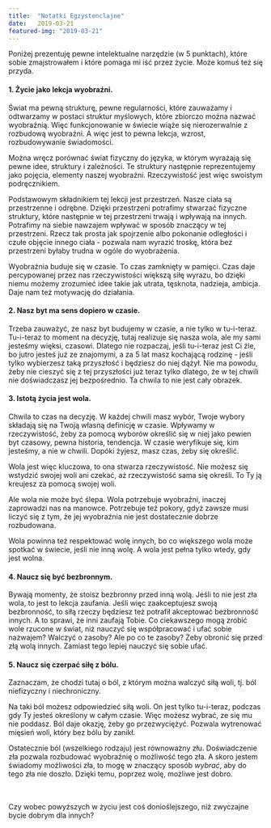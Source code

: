 ```yaml
---
title:  "Notatki Egzystenclajne"
date:   2019-03-21
featured-img: "2019-03-21"
---
```


Poniżej prezentuję pewne intelektualne narzędzie (w 5 punktach), które sobie zmajstrowałem i które pomaga mi iść przez życie. Może komuś też się przyda.

#### 1. Życie jako lekcja wyobraźni. 

Świat ma pewną strukturę, pewne regularności, które zauważamy i odtwarzamy w postaci struktur myślowych, które zbiorczo można nazwać wyobraźnią. Więc funkcjonowanie w świecie wiąże się nierozerwalnie z rozbudową wyobraźni. A więc jest to pewna lekcja, wzrost, rozbudowywanie świadomości.

Można wręcz porównać świat fizyczny do języka, w którym wyrażają się pewne idee, struktury i zależności. Te struktury następnie reprezentujemy jako pojęcia, elementy naszej wyobraźni. Rzeczywistość jest więc swoistym podręcznikiem.

Podstawowym składnikiem tej lekcji jest przestrzeń. Nasze ciała są przestrzenne i odrębne. Dzięki przestrzeni potrafimy stwarzać fizyczne struktury, które następnie w tej przestrzeni trwają i wpływają na innych. Potrafimy na siebie nawzajem wpływać w sposób znaczący w tej przestrzeni. Rzecz tak prosta jak spojrzenie albo pokonanie odległości i czułe objęcie innego ciała - pozwala nam wyrazić troskę, która bez przestrzeni byłaby trudna w ogóle do wyobrażenia.

Wyobraźnia buduje się w czasie. To czas zamknięty w pamięci. Czas daje percypowanej przez nas rzeczywistości większą siłę wyrazu, bo dzięki niemu możemy zrozumieć idee takie jak utrata, tęsknota, nadzieja, ambicja. Daje nam też motywację do działania.

#### 2. Nasz byt ma sens dopiero w czasie. 

Trzeba zauważyć, że nasz byt budujemy w czasie, a nie tylko w tu-i-teraz. Tu-i-teraz to moment na decyzję, tutaj realizuje się nasza wola, ale my sami jesteśmy więksi, czasowi. Dlatego nie rozpaczaj, jeśli tu-i-teraz jest Ci źle, bo jutro jesteś już ze znajomymi, a za 5 lat masz kochającą rodzinę - jeśli tylko wybierzesz taką przyszłość i będziesz do niej dążył. Nie ma powodu, żeby nie cieszyć się z tej przyszłości już teraz tylko dlatego, że w tej chwili nie doświadczasz jej bezpośrednio. Ta chwila to nie jest cały obrazek.

#### 3. Istotą życia jest wola.

Chwila to czas na decyzję. W każdej chwili masz wybór, Twoje wybory składają się na Twoją własną definicję w czasie. Wpływamy w rzeczywistość, żeby za pomocą wyborów określić się w niej jako pewien byt czasowy, pewna historia, tendencja. W czasie weryfikuje się, kim jesteśmy, a nie w chwili. Dopóki żyjesz, masz czas, żeby się określić.

Wola jest więc kluczowa, to ona stwarza rzeczywistość. Nie możesz się wstydzić swojej woli ani czekać, aż rzeczywistość sama się określi. To Ty ją kreujesz za pomocą swojej woli.

Ale wola nie może być ślepa. Wola potrzebuje wyobraźni, inaczej zaprowadzi nas na manowce. Potrzebuje też pokory, gdyż zawsze musi liczyć się z tym, że jej wyobraźnia nie jest dostatecznie dobrze rozbudowana.

Wola powinna też respektować wolę innych, bo co większego wola może spotkać w świecie, jeśli nie inną wolę. A wola jest pełna tylko wtedy, gdy jest wolna.

#### 4. Naucz się być bezbronnym.

Bywają momenty, że stoisz bezbronny przed inną wolą. Jeśli to nie jest zła wola, to jest to lekcja zaufania. Jeśli więc zaakceptujesz swoją bezbronność, to siłą rzeczy będziesz też potrafił akceptować bezbronność innych. A to sprawi, że inni zaufają Tobie. Co ciekawszego mogą zrobić wole rzucone w świat, niż nauczyć się współpracować i ufać sobie nazwajem? Walczyć o zasoby? Ale po co te zasoby? Żeby obronić się przed złą wolą innych. Zamiast tego lepiej nauczyć się sobie ufać.

#### 5. Naucz się czerpać siłę z bólu.

Zaznaczam, że chodzi tutaj o ból, z którym można walczyć siłą woli, tj. ból niefizyczny i niechroniczny.

Na taki ból możesz odpowiedzieć siłą woli. On jest tylko tu-i-teraz, podczas gdy Ty jesteś określony w całym czasie. Więc możesz wybrać, ze się mu nie poddasz. Ból daje okazję, żeby go przezwyciężyć. Pozwala wytrenować mięsień woli, który bez bólu by zanikł.

Ostatecznie ból (wszelkiego rodzaju) jest równoważny złu. Doświadczenie zła pozwala rozbudować wyobraźnię o możliwość tego zła. A skoro jestem świadomy możliwości zła, to mogę w znaczący sposób *wybrać*, aby do tego zła nie doszło. Dzięki temu, poprzez wolę, możliwe jest dobro.




<br/><br/>
Czy wobec powyższych w życiu jest coś donioślejszego, niż zwyczajne bycie dobrym dla innych?
<br/><br/>





<!-- # Memiczna postawa do świata. Na przekór.

Magnificent. This pain will make me even stronger!

Przekuwasz ból istnienia w siłę 
Stajesz oko w oko z absolutną pustką
I kiedy ma Cię już zagnieść, zaczynasz chichotać
Bo jesteś i możesz. I potem sprawdzasz, ile dasz radę zrobić.
Jebać słabość, limity, bezsens. Inaczej już jesteś martwa 😛

A może to są bugi, które bierzesz za ficzury?
No ale mówię, nawet, jeśli miecz obosieczny, to alternatywą jest bycie zasieczonym tak czy siak.
A potem odkrywasz, że i tak nic nie wiesz o świecie, że jest tu coś dziwnego, coś więcej, jakaś Opatrzność i trzeba zrobić leap of faith. Ze tej pustki nigdy nie bylo. Ze jesteś 4-wymiarowa, bo przyszłość już jest, tylko zapomniałaś, co sie zdarzy jutro. Ze coś Cię jednak dokads prowadzi.

O, wlasnie, to jest postawa memiczna wobec życia 🙂 nie ma sensu? Ok, to banalne, załóżmy, ze jednak jakis ma, bo tak jest ciekawiej. I potem cisniesz.
Ciśniesz w sumie dla beki. Przewrotnie, na przekór.

No w każdym razie to moja recepta.

# Why do you persist?

Agent Smith: Why, Mr. Anderson? Why do you do it? Why get up? Why keep fighting? Do you believe you’re fighting for something? For more than your survival? Can you tell me what it is? Do you even know? Is it freedom? Or truth? Perhaps peace? Could it be for love? Illusions, Mr. Anderson. Vagaries of perception. The temporary constructs of a feeble human intellect trying desperately to justify an existence that is without meaning or purpose. And all of them as artificial as the Matrix itself, although only a human mind could invent something as insipid as love. You must be able to see it, Mr. Anderson. You must know it by now. You can’t win. It’s pointless to keep fighting. Why, Mr. Anderson? Why? Why do you persist?

Neo: Because I choose to.

# Czy czas jest wytworem świadomości?

- czy jestem 4-wymiarowy? moje życie jest określone w czasie. Nie jestem tylko tu-i-teraz. Jestem też jutro. Jutro już było, ale z dzisiejszej perspektywy go nie pamiętam. To moja pamięć deiniuje czas.

- prawdopodobieństwo i czas mają wiele wspólnego. Prawdopodobieństwo to informacja uwidaczniająca się w czasie.

- Opatrzność uwidacznia się w czasie, podobnie jak prawdopodobieństwo. I podobnie jak wola.

- możliwe, że faktycznie świat jest adynamiczny i znajduje się w jednej wielkiej superpozycji wszystkich możliwości, a nasze świadomości wpływają do tego świata, osadzają się w mózgu i potem wybierają ścieżki. Ścieżka, którą przebędzie Twoja dusza, definiuje Ciebie (opatrznościowo). -->
